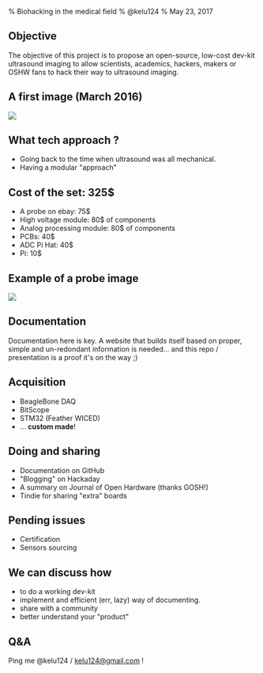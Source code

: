 % Biohacking in the medical field
% @kelu124
% May 23, 2017

## Objective

The objective of this project is to propose an open-source, low-cost dev-kit ultrasound imaging  to allow scientists, academics, hackers, makers or OSHW fans to hack their way to ultrasound imaging.

## A first image (March 2016)

![](https://github.com/kelu124/murgen-dev-kit/raw/master/worklog/Images/Session_7/MurgenComparative.png)

## What tech approach ?

* Going back to the time when ultrasound was all mechanical.
* Having a modular "approach"

## Cost of the set: 325$

* A probe on ebay: 75$
* High voltage module: 80$ of components
* Analog processing module: 80$ of components
* PCBs: 40$
* ADC Pi Hat: 40$ 
* Pi: 10$

## Example of a probe image

![](https://raw.githubusercontent.com/kelu124/echomods/master/include/20160814/sonde3V_1-4.csv-SC.png)



## Documentation

Documentation here is key. A website that builds itself based on proper, simple and un-redondant information is needed... and this repo / presentation is a proof it's on the way ;)

## Acquisition

* BeagleBone DAQ
* BitScope
* STM32 (Feather WICED)
* ... __custom made__!


## Doing and sharing

* Documentation on GitHub
* "Blogging" on Hackaday
* A summary on Journal of Open Hardware (thanks GOSH!)
* Tindie for sharing "extra" boards

## Pending issues

* Certification
* Sensors sourcing

## We can discuss how

* to do a working dev-kit
* implement and efficient (err, lazy) way of documenting. 
* share with a community
* better understand your "product"


## Q&A

Ping me @kelu124 / kelu124@gmail.com !


